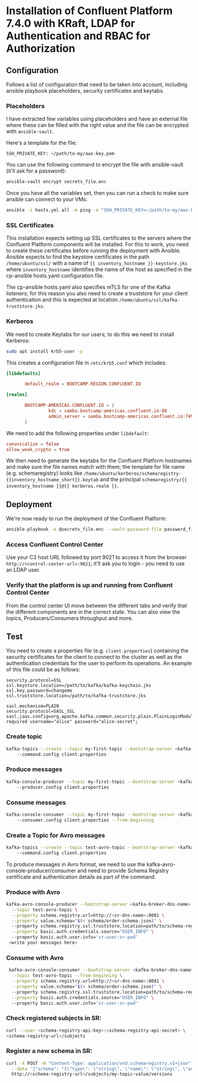# Installation of Confluent Platform 7.4.0 with KRaft, LDAP for Authentication and RBAC for Authorization

## Configuration

Follows a list of configuration that need to be taken into account, including ansible playbook placeholders, security certificates and keytabs. 

### Placeholders

I have extracted few variables using placeholders and have an external file where these can be filled with the right value and the file can be encrypted with `ansible-vault`.

Here's a template for the file: 

```properties
SSH_PRIVATE_KEY: ~/path/to-my/aws-key.pem
```

You can use the following command to encrypt the file with ansible-vault (it'll ask for a password):

```sh
ansible-vault encrypt secrets_file.enc
```

Once you have all the variables set, then you can run a check to make sure ansible can connect to your VMs: 

```sh
ansible -i hosts.yml all -m ping -e "SSH_PRIVATE_KEY=~/path/to-my/aws-key.pem"
```

### SSL Certificates

This installation expects setting up SSL certificates to the servers where the Confluent Platform components will be installed. For this to work, you need to create these certificates before running the deployment with Ansible. 
Ansible expects to find the keystore certificates in the path `/home/ubuntu/ssl/` with a name of `{{ inventory_hostname }}-keystore.jks` where `inventory_hostname` identifies the name of the host as specified in the cp-ansible hosts.yaml configuration file. 

The cp-ansible hosts.yaml also specifies mTLS for one of the Kafka listeners; for this reason you also need to create a truststore for your client authentication and this is expected at location `/home/ubuntu/ssl/kafka-truststore.jks`.

### Kerberos

We need to create Keytabs for our users; to do this we need to install Kerberos: 

```sh
sudo apt install krb5-user -y
```

This creates a configuration file in `/etc/krb5.conf` which includes: 

```conf
[libdefaults]

       default_realm = BOOTCAMP-REGION.CONFLUENT.IO

[realms]

       BOOTCAMP-AMERICAS.CONFLUENT.IO = {
                kdc = samba.bootcamp-americas.confluent.io:88
                admin_server = samba.bootcamp-americas.confluent.io:749
       }
```

We need to add the following properties under `libdefault`:

```conf
canonicalize = false  
allow_weak_crypto = true
```

We then need to generate the keytabs for the Confluent Platform hostnames and make sure the file names match with them; the template for file name (e.g. schemaregistry) looks like `/home/ubuntu/kerberos/schemaregistry-{{inventory_hostname_short}}.keytab` and the principal `schemaregistry/{{ inventory_hostname }}@{{ kerberos.realm }}`. 


## Deployment

We're now ready to run the deployment of the Confluent Platform: 

```sh
ansible-playbook -e @secrets_file.enc --vault-password-file password_file -i hosts.yml confluent.platform.all
```

### Access Confluent Control Center

Use your C3 host URL followed by port 9021 to access it from the browser `http://<control-center-url>:9021`; it'll ask you to login - you need to use an LDAP user.


### Verify that the platform is up and running from Confluent Control Center

From the control center UI move between the different tabs and verify that the different components are in the correct state. 
You can also view the topics, Producers/Consumers throughput and more.

## Test

You need to create a properties file (e.g. `client.properties`) containing the security certificates for the client to connect to the cluster as well as the authentication credentials for the user to perform its operations. 
An example of this file could be as follows: 

```properties
security.protocol=SSL
ssl.keystore.location=/path/to/kafka/kafka-keychain.jks
ssl.key.password=changeme
ssl.truststore.location=/path/to/kafka-truststore.jks

sasl.mechanism=PLAIN
security.protocol=SASL_SSL
sasl.jaas.config=org.apache.kafka.common.security.plain.PlainLoginModule required username="alice" password="alice-secret";
```

### Create topic

```sh
kafka-topics --create --topic my-first-topic --bootstrap-server <kafka-broker-dns-name>:9092 \ 
    --command.config client.properties 
```

### Produce messages

```sh
kafka-console-producer --topic my-first-topic --bootstrap-server <kafka-broker-dns-name>:9092 \ 
    --producer.config client.properties
```

### Consume messages

```sh
kafka-console-consumer --topic my-first-topic --bootstrap-server <kafka-broker-dns-name>:9092 \ 
    --consumer.config client.properties --from-beginning
```

### Create a Topic for Avro messages

```sh
kafka-topics --create --topic test-avro-topic --bootstrap-server <kafka-broker-dns-name>:9092 \  
    --command.config client.properties 
```

To produce messages in Avro format, we need to use the kafka-avro-console-producer/consumer and need to provide Schema Registry certificate and authentication details as part of the command. 

### Produce with Avro

```sh
kafka-avro-console-producer --bootstrap-server <kafka-broker-dns-name>:9092 \
  --topic test-avro-topic \
  --property schema.registry.url=http://<sr-dns-name>:8081 \
  --property value.schema="$(< schema/order-schema.json)" \ 
  --property schema.registry.ssl.truststore.location=path/to/schema-registry/keystore.jks \
  --property basic.auth.credentials.source="USER_INFO" \ 
  --property basic.auth.user.info='sr-user:sr-pwd'
 <write your messages here>
```

 ### Consume with Avro

```sh
 kafka-avro-console-consumer --bootstrap-server <kafka-broker-dns-name>:9092 \
  --topic test-avro-topic --from-beginning \
  --property schema.registry.url=http://<sr-dns-name>:8081 \
  --property value.schema="$(< schema/order-schema.json)" \ 
  --property schema.registry.ssl.truststore.location=path/to/schema-registry/keystore.jks \
  --property basic.auth.credentials.source="USER_INFO" \ 
  --property basic.auth.user.info='sr-user:sr-pwd'
```

### Check registered subjects in SR: 

```sh
curl --user <schema-registry-api-key>:<schema-registry-api-secret> \
<schema-registry-url>/subjects
```

### Register a new schema in SR:

```sh
curl -X POST -H "Content-Type: application/vnd.schemaregistry.v1+json" \
  --data '{"schema": "{\"type\": \"string\", \"name\": \"string\", \"address\": \"string\", \"age\": \"int\"}"}' \
  http://<schema-registry-url>/subjects/my-topic-value/versions
  ```
